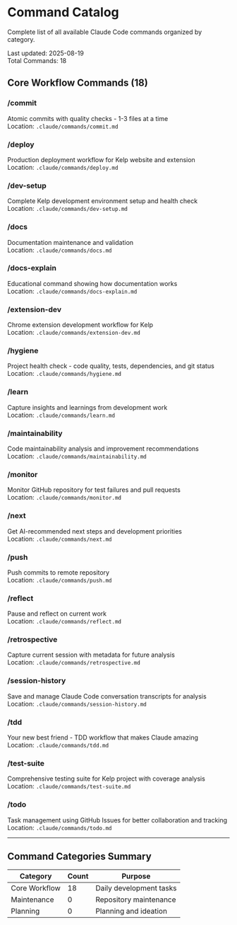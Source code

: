 # Command Catalog

Complete list of all available Claude Code commands organized by category.

Last updated: 2025-08-19  
Total Commands: 18

## Core Workflow Commands (18)

### /commit
Atomic commits with quality checks - 1-3 files at a time  
Location: `.claude/commands/commit.md`

### /deploy
Production deployment workflow for Kelp website and extension  
Location: `.claude/commands/deploy.md`

### /dev-setup
Complete Kelp development environment setup and health check  
Location: `.claude/commands/dev-setup.md`

### /docs
Documentation maintenance and validation  
Location: `.claude/commands/docs.md`

### /docs-explain
Educational command showing how documentation works  
Location: `.claude/commands/docs-explain.md`

### /extension-dev
Chrome extension development workflow for Kelp  
Location: `.claude/commands/extension-dev.md`

### /hygiene
Project health check - code quality, tests, dependencies, and git status  
Location: `.claude/commands/hygiene.md`

### /learn
Capture insights and learnings from development work  
Location: `.claude/commands/learn.md`

### /maintainability
Code maintainability analysis and improvement recommendations  
Location: `.claude/commands/maintainability.md`

### /monitor
Monitor GitHub repository for test failures and pull requests  
Location: `.claude/commands/monitor.md`

### /next
Get AI-recommended next steps and development priorities  
Location: `.claude/commands/next.md`

### /push
Push commits to remote repository  
Location: `.claude/commands/push.md`

### /reflect
Pause and reflect on current work  
Location: `.claude/commands/reflect.md`

### /retrospective
Capture current session with metadata for future analysis  
Location: `.claude/commands/retrospective.md`

### /session-history
Save and manage Claude Code conversation transcripts for analysis  
Location: `.claude/commands/session-history.md`

### /tdd
Your new best friend - TDD workflow that makes Claude amazing  
Location: `.claude/commands/tdd.md`

### /test-suite
Comprehensive testing suite for Kelp project with coverage analysis  
Location: `.claude/commands/test-suite.md`

### /todo
Task management using GitHub Issues for better collaboration and tracking  
Location: `.claude/commands/todo.md`

---

## Command Categories Summary

| Category | Count | Purpose |
|----------|-------|---------|
| Core Workflow | 18 | Daily development tasks |
| Maintenance | 0 | Repository maintenance |
| Planning | 0 | Planning and ideation |
